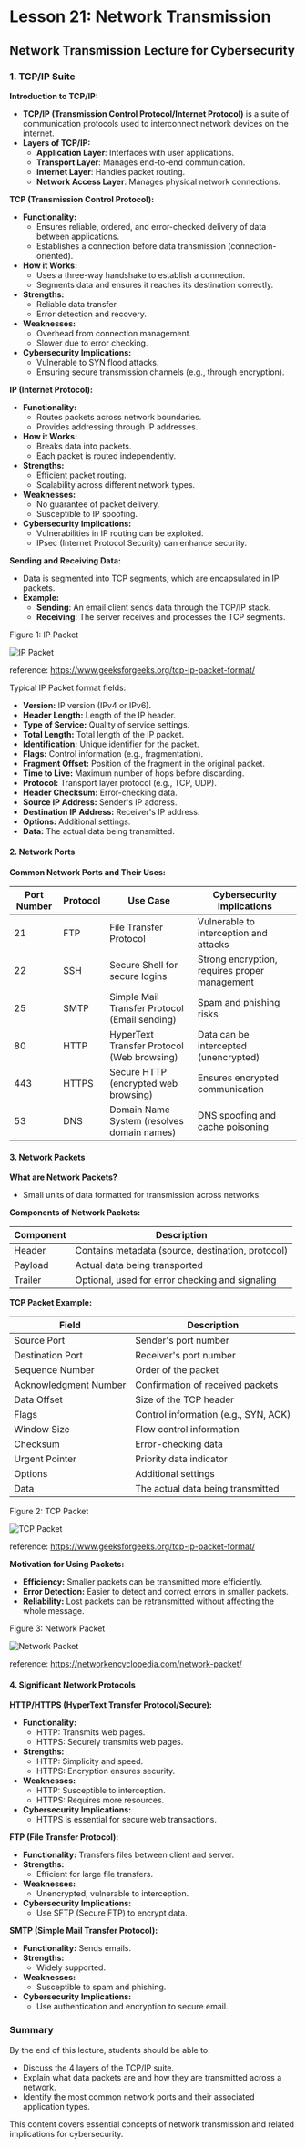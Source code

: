 # Lesson 21: Network Transmission

## Network Transmission Lecture for Cybersecurity

### 1. TCP/IP Suite

**Introduction to TCP/IP:**

- **TCP/IP (Transmission Control Protocol/Internet Protocol)** is a suite of communication protocols used to interconnect network devices on the internet.
- **Layers of TCP/IP:**
  - **Application Layer**: Interfaces with user applications.
  - **Transport Layer**: Manages end-to-end communication.
  - **Internet Layer**: Handles packet routing.
  - **Network Access Layer**: Manages physical network connections.

**TCP (Transmission Control Protocol):**

- **Functionality:**
  - Ensures reliable, ordered, and error-checked delivery of data between applications.
  - Establishes a connection before data transmission (connection-oriented).
- **How it Works:**
  - Uses a three-way handshake to establish a connection.
  - Segments data and ensures it reaches its destination correctly.
- **Strengths:**
  - Reliable data transfer.
  - Error detection and recovery.
- **Weaknesses:**
  - Overhead from connection management.
  - Slower due to error checking.
- **Cybersecurity Implications:**
  - Vulnerable to SYN flood attacks.
  - Ensuring secure transmission channels (e.g., through encryption).

**IP (Internet Protocol):**

- **Functionality:**
  - Routes packets across network boundaries.
  - Provides addressing through IP addresses.
- **How it Works:**
  - Breaks data into packets.
  - Each packet is routed independently.
- **Strengths:**
  - Efficient packet routing.
  - Scalability across different network types.
- **Weaknesses:**
  - No guarantee of packet delivery.
  - Susceptible to IP spoofing.
- **Cybersecurity Implications:**
  - Vulnerabilities in IP routing can be exploited.
  - IPsec (Internet Protocol Security) can enhance security.

**Sending and Receiving Data:**

- Data is segmented into TCP segments, which are encapsulated in IP packets.
- **Example:**
  - **Sending**: An email client sends data through the TCP/IP stack.
  - **Receiving**: The server receives and processes the TCP segments.

Figure 1: IP Packet

![IP Packet](img/img_21_3.png)

reference: <https://www.geeksforgeeks.org/tcp-ip-packet-format/>

Typical IP Packet format fields:

- **Version:** IP version (IPv4 or IPv6).
- **Header Length:** Length of the IP header.
- **Type of Service:** Quality of service settings.
- **Total Length:** Total length of the IP packet.
- **Identification:** Unique identifier for the packet.
- **Flags:** Control information (e.g., fragmentation).
- **Fragment Offset:** Position of the fragment in the original packet.
- **Time to Live:** Maximum number of hops before discarding.
- **Protocol:** Transport layer protocol (e.g., TCP, UDP).
- **Header Checksum:** Error-checking data.
- **Source IP Address:** Sender's IP address.
- **Destination IP Address:** Receiver's IP address.
- **Options:** Additional settings.
- **Data:** The actual data being transmitted.

#### 2. Network Ports

**Common Network Ports and Their Uses:**

| **Port Number** | **Protocol** | **Use Case**                                    | **Cybersecurity Implications**           |
|-----------------|--------------|------------------------------------------------|-----------------------------------------|
| 21              | FTP          | File Transfer Protocol                         | Vulnerable to interception and attacks  |
| 22              | SSH          | Secure Shell for secure logins                 | Strong encryption, requires proper management |
| 25              | SMTP         | Simple Mail Transfer Protocol (Email sending)  | Spam and phishing risks                  |
| 80              | HTTP         | HyperText Transfer Protocol (Web browsing)     | Data can be intercepted (unencrypted)   |
| 443             | HTTPS        | Secure HTTP (encrypted web browsing)           | Ensures encrypted communication         |
| 53              | DNS          | Domain Name System (resolves domain names)     | DNS spoofing and cache poisoning        |

#### 3. Network Packets

**What are Network Packets?**

- Small units of data formatted for transmission across networks.

**Components of Network Packets:**

| **Component** | **Description**                                 |
|---------------|-------------------------------------------------|
| Header        | Contains metadata (source, destination, protocol) |
| Payload       | Actual data being transported                    |
| Trailer       | Optional, used for error checking and signaling  |

**TCP Packet Example:**

| **Field**            | **Description**                                        |
|----------------------|--------------------------------------------------------|
| Source Port          | Sender's port number                                   |
| Destination Port     | Receiver's port number                                 |
| Sequence Number      | Order of the packet                                    |
| Acknowledgment Number| Confirmation of received packets                       |
| Data Offset          | Size of the TCP header                                 |
| Flags                | Control information (e.g., SYN, ACK)                   |
| Window Size          | Flow control information                               |
| Checksum             | Error-checking data                                    |
| Urgent Pointer       | Priority data indicator                                |
| Options              | Additional settings                                    |
| Data                 | The actual data being transmitted                      |

Figure 2: TCP Packet

![TCP Packet](img/img_21_2.png)

reference: <https://www.geeksforgeeks.org/tcp-ip-packet-format/>

**Motivation for Using Packets:**

- **Efficiency:** Smaller packets can be transmitted more efficiently.
- **Error Detection:** Easier to detect and correct errors in smaller packets.
- **Reliability:** Lost packets can be retransmitted without affecting the whole message.

Figure 3: Network Packet

![Network Packet](img/img_21_1.png)

reference: <https://networkencyclopedia.com/network-packet/>

#### 4. Significant Network Protocols

**HTTP/HTTPS (HyperText Transfer Protocol/Secure):**

- **Functionality:**
  - HTTP: Transmits web pages.
  - HTTPS: Securely transmits web pages.
- **Strengths:**
  - HTTP: Simplicity and speed.
  - HTTPS: Encryption ensures security.
- **Weaknesses:**
  - HTTP: Susceptible to interception.
  - HTTPS: Requires more resources.
- **Cybersecurity Implications:**
  - HTTPS is essential for secure web transactions.

**FTP (File Transfer Protocol):**

- **Functionality:** Transfers files between client and server.
- **Strengths:**
  - Efficient for large file transfers.
- **Weaknesses:**
  - Unencrypted, vulnerable to interception.
- **Cybersecurity Implications:**
  - Use SFTP (Secure FTP) to encrypt data.

**SMTP (Simple Mail Transfer Protocol):**

- **Functionality:** Sends emails.
- **Strengths:**
  - Widely supported.
- **Weaknesses:**
  - Susceptible to spam and phishing.
- **Cybersecurity Implications:**
  - Use authentication and encryption to secure email.


### Summary

By the end of this lecture, students should be able to:

- Discuss the 4 layers of the TCP/IP suite.
- Explain what data packets are and how they are transmitted across a network.
- Identify the most common network ports and their associated application types.

This content covers essential concepts of network transmission and related implications for cybersecurity.
